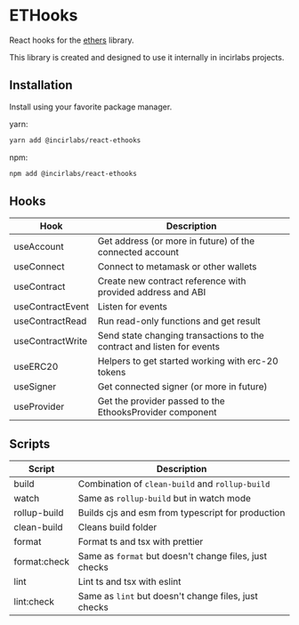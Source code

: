 # ETHooks

React hooks for the [ethers](https://docs.ethers.io/v5/) library.

This library is created and designed to use it internally in incirlabs projects.

## Installation

Install using your favorite package manager.

yarn:

```sh
yarn add @incirlabs/react-ethooks
```

npm:

```sh
npm add @incirlabs/react-ethooks
```

## Hooks

| Hook             | Description                                                            |
| ---------------- | ---------------------------------------------------------------------- |
| useAccount       | Get address (or more in future) of the connected account               |
| useConnect       | Connect to metamask or other wallets                                   |
| useContract      | Create new contract reference with provided address and ABI            |
| useContractEvent | Listen for events                                                      |
| useContractRead  | Run read-only functions and get result                                 |
| useContractWrite | Send state changing transactions to the contract and listen for events |
| useERC20         | Helpers to get started working with erc-20 tokens                      |
| useSigner        | Get connected signer (or more in future)                               |
| useProvider      | Get the provider passed to the EthooksProvider component               |

## Scripts

| Script       | Description                                            |
| ------------ | ------------------------------------------------------ |
| build        | Combination of `clean-build` and `rollup-build`        |
| watch        | Same as `rollup-build` but in watch mode               |
| rollup-build | Builds cjs and esm from typescript for production      |
| clean-build  | Cleans build folder                                    |
| format       | Format ts and tsx with prettier                        |
| format:check | Same as `format` but doesn't change files, just checks |
| lint         | Lint ts and tsx with eslint                            |
| lint:check   | Same as `lint` but doesn't change files, just checks   |

